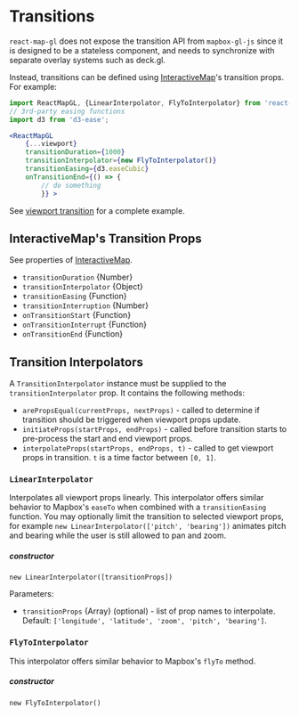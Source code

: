 # Transitions

`react-map-gl` does not expose the transition API from `mapbox-gl-js` since it is designed to be a stateless component, and needs to synchronize with separate overlay systems such as deck.gl.

Instead, transitions can be defined using [InteractiveMap](/docs/components/interactive-map.md)'s transition props. For example:
```jsx
import ReactMapGL, {LinearInterpolator, FlyToInterpolator} from 'react-map-gl';
// 3rd-party easing functions
import d3 from 'd3-ease';

<ReactMapGL
    {...viewport}
    transitionDuration={1000}
    transitionInterpolator={new FlyToInterpolator()}
    transitionEasing={d3.easeCubic}
    onTransitionEnd={() => {
        // do something
        }} >
```

See [viewport transition](#examples/viewport-transition) for a complete example.

## InteractiveMap's Transition Props

See properties of [InteractiveMap](/docs/components/interactive-map.md).

- `transitionDuration` {Number}
- `transitionInterpolator` {Object}
- `transitionEasing` {Function}
- `transitionInterruption` {Number}
- `onTransitionStart` {Function}
- `onTransitionInterrupt` {Function}
- `onTransitionEnd` {Function}

## Transition Interpolators

A `TransitionInterpolator` instance must be supplied to the `transitionInterpolator` prop. It contains the following methods:
- `arePropsEqual(currentProps, nextProps)` - called to determine if transition should be triggered when viewport props update.
- `initiateProps(startProps, endProps)` - called before transition starts to pre-process the start and end viewport props.
- `interpolateProps(startProps, endProps, t)` - called to get viewport props in transition. `t` is a time factor between `[0, 1]`.

### `LinearInterpolator`

Interpolates all viewport props linearly. This interpolator offers similar behavior to Mapbox's `easeTo` when combined with a `transitionEasing` function. You may optionally limit the transition to selected viewport props, for example `new LinearInterpolator(['pitch', 'bearing'])` animates pitch and bearing while the user is still allowed to pan and zoom.

##### constructor

`new LinearInterpolator([transitionProps])`

Parameters:
- `transitionProps` {Array} (optional) - list of prop names to interpolate. Default: `['longitude', 'latitude', 'zoom', 'pitch', 'bearing']`.

### `FlyToInterpolator`

This interpolator offers similar behavior to Mapbox's `flyTo` method. 

##### constructor

`new FlyToInterpolator()`
